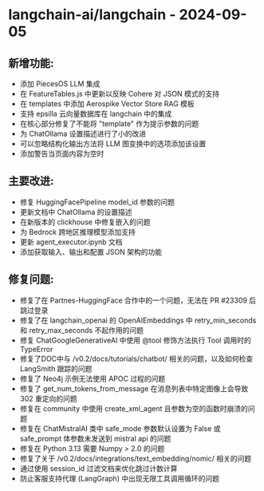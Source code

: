 # langchain-ai/langchain - 2024-09-05

## 新增功能:
- 添加 PiecesOS LLM 集成
- 在 FeatureTables.js 中更新以反映 Cohere 对 JSON 模式的支持
- 在 templates 中添加 Aerospike Vector Store RAG 模板
- 支持 epsilla 云向量数据库在 langchain 中的集成
- 在核心部分修复了不能将 "template" 作为提示参数的问题
- 为 ChatOllama 设置描述进行了小的改进
- 可以忽略结构化输出方法将 LLM 图变换中的选项添加该设置
- 添加警告当页面内容为空时

## 主要改进:
- 修复 HuggingFacePipeline model_id 参数的问题
- 更新文档中 ChatOllama 的设置描述
- 在新版本的 clickhouse 中修复嵌入的问题
- 为 Bedrock 跨地区推理模型添加支持
- 更新 agent_executor.ipynb 文档
- 添加获取输入、输出和配置 JSON 架构的功能

## 修复问题:
- 修复了在 Partnes-HuggingFace 合作中的一个问题，无法在 PR #23309 后跳过登录
- 修复了在 langchain_openai 的 OpenAIEmbeddings 中 retry_min_seconds 和 retry_max_seconds 不起作用的问题
- 修复 ChatGoogleGenerativeAI 中使用 @tool 修饰方法执行 Tool 调用时的 TypeError
- 修复了DOC中与 /v0.2/docs/tutorials/chatbot/ 相关的问题，以及如何检查 LangSmith 跟踪的问题
- 修复了 Neo4j 示例无法使用 APOC 过程的问题
- 修复了 get_num_tokens_from_message 在消息列表中特定图像上会导致 302 重定向的问题
- 修复在 community 中使用 create_xml_agent 且参数为空的函数时崩溃的问题
- 修复在 ChatMistralAI 类中 safe_mode 参数默认设置为 False 或 safe_prompt 体参数未发送到 mistral api 的问题
- 修复在 Python 3.13 需要 Numpy > 2.0 的问题
- 修复了关于 /v0.2/docs/integrations/text_embedding/nomic/ 相关的问题
- 通过使用 session_id 过滤文档来优化跳过计数计算
- 防止客服支持代理 (LangGraph) 中出现无限工具调用循环的问题